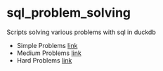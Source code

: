 # sql_problem_solving

Scripts solving various problems with sql in duckdb

 * Simple Problems [link](Simple/)
 * Medium Problems [link](Medium/)
 * Hard Problems [link](Hard/)